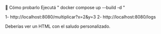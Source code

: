 🧪 Cómo probarlo
Ejecutá " docker compose up --build -d "

1- http://localhost:8080/multiplicar?x=2&y=3
2- http://localhost:8080/logs

Deberías ver un HTML con el saludo personalizado.